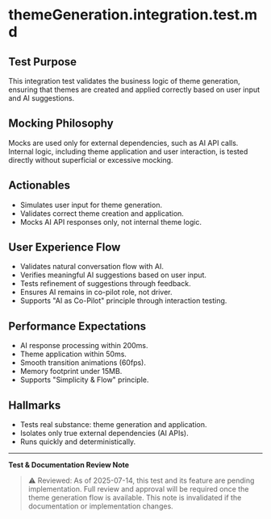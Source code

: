 # themeGeneration.integration.test.md

## Test Purpose

This integration test validates the business logic of theme generation, ensuring that themes are created and applied correctly based on user input and AI suggestions.

## Mocking Philosophy

Mocks are used only for external dependencies, such as AI API calls. Internal logic, including theme application and user interaction, is tested directly without superficial or excessive mocking.

## Actionables

- Simulates user input for theme generation.
- Validates correct theme creation and application.
- Mocks AI API responses only, not internal theme logic.

## User Experience Flow

- Validates natural conversation flow with AI.
- Verifies meaningful AI suggestions based on user input.
- Tests refinement of suggestions through feedback.
- Ensures AI remains in co-pilot role, not driver.
- Supports "AI as Co-Pilot" principle through interaction testing.

## Performance Expectations

- AI response processing within 200ms.
- Theme application within 50ms.
- Smooth transition animations (60fps).
- Memory footprint under 15MB.
- Supports "Simplicity & Flow" principle.

## Hallmarks

- Tests real substance: theme generation and application.
- Isolates only true external dependencies (AI APIs).
- Runs quickly and deterministically.

---

**Test & Documentation Review Note**

> ⚠️ Reviewed: As of 2025-07-14, this test and its feature are pending implementation. Full review and approval will be required once the theme generation flow is available. This note is invalidated if the documentation or implementation changes.
